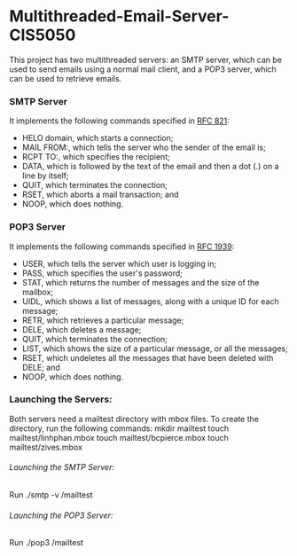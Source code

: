 # Multithreaded-Email-Server-CIS5050

This project has two multithreaded servers: an SMTP server, which can be used to send emails using a normal mail client, and a POP3 server, which can be used to retrieve emails. 

### SMTP Server

It implements the following commands specified in [RFC 821](https://tools.ietf.org/html/rfc821):
- HELO domain, which starts a connection;
- MAIL FROM:, which tells the server who the sender of the email is;
- RCPT TO:, which specifies the recipient;
- DATA, which is followed by the text of the email and then a dot (.) on a line by itself;
- QUIT, which terminates the connection;
- RSET, which aborts a mail transaction; and
- NOOP, which does nothing.

### POP3 Server 
It implements the following commands specified in [RFC 1939](https://tools.ietf.org/html/rfc1939):
- USER, which tells the server which user is logging in;
- PASS, which specifies the user's password;
- STAT, which returns the number of messages and the size of the mailbox;
- UIDL, which shows a list of messages, along with a unique ID for each message;
- RETR, which retrieves a particular message;
- DELE, which deletes a message;
- QUIT, which terminates the connection;
- LIST, which shows the size of a particular message, or all the messages;
- RSET, which undeletes all the messages that have been deleted with DELE; and
- NOOP, which does nothing.

### Launching the Servers:
Both servers need a mailtest directory with mbox files. To create the directory, run the following commands:
mkdir mailtest
touch mailtest/linhphan.mbox
touch mailtest/bcpierce.mbox
touch mailtest/zives.mbox

###### Launching the SMTP Server:
Run ./smtp -v /mailtest

###### Launching the POP3 Server:
Run ./pop3 /mailtest
